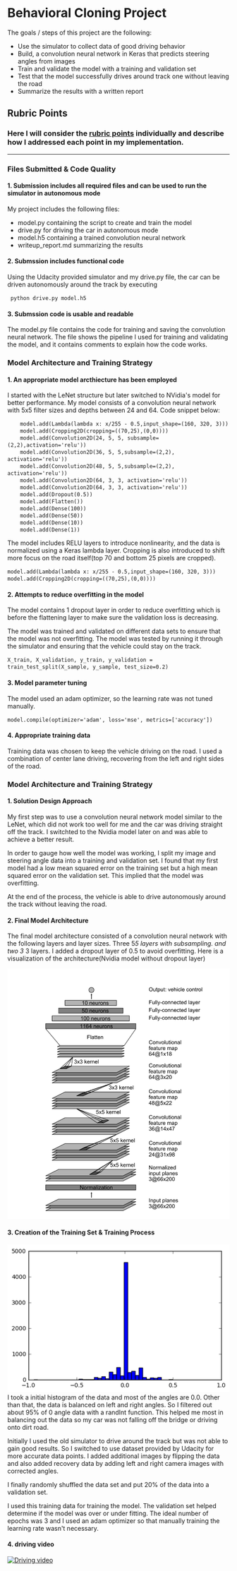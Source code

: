 


# Behavioral Cloning Project

The goals / steps of this project are the following:
* Use the simulator to collect data of good driving behavior
* Build, a convolution neural network in Keras that predicts steering angles from images
* Train and validate the model with a training and validation set
* Test that the model successfully drives around track one without leaving the road
* Summarize the results with a written report


[//]: # (Image References)

[image1]: nvidia.png "Nvidia model"
[image2]: balance.png "Data Histogram"

## Rubric Points
### Here I will consider the [rubric points](https://review.udacity.com/#!/rubrics/432/view) individually and describe how I addressed each point in my implementation.  

---
### Files Submitted & Code Quality

#### 1. Submission includes all required files and can be used to run the simulator in autonomous mode

My project includes the following files:
* model.py containing the script to create and train the model
* drive.py for driving the car in autonomous mode
* model.h5 containing a trained convolution neural network 
* writeup_report.md summarizing the results

#### 2. Submssion includes functional code
Using the Udacity provided simulator and my drive.py file, the car can be driven autonomously around the track by executing 

```
 python drive.py model.h5
```

#### 3. Submssion code is usable and readable

The model.py file contains the code for training and saving the convolution neural network. The file shows the pipeline I used for training and validating the model, and it contains comments to explain how the code works.

### Model Architecture and Training Strategy

#### 1. An appropriate model arcthiecture has been employed

I started with the LeNet structure but later switched to NVidia's model for better performance. My model consists of a convolution neural network with 5x5 filter sizes and depths between 24 and 64. Code snippet below:

```
    model.add(Lambda(lambda x: x/255 - 0.5,input_shape=(160, 320, 3)))
    model.add(Cropping2D(cropping=((70,25),(0,0))))
    model.add(Convolution2D(24, 5, 5, subsample=(2,2),activation='relu'))
    model.add(Convolution2D(36, 5, 5,subsample=(2,2), activation='relu'))
    model.add(Convolution2D(48, 5, 5,subsample=(2,2), activation='relu'))
    model.add(Convolution2D(64, 3, 3, activation='relu'))
    model.add(Convolution2D(64, 3, 3, activation='relu'))
    model.add(Dropout(0.5))
    model.add(Flatten())
    model.add(Dense(100))
    model.add(Dense(50))
    model.add(Dense(10))
    model.add(Dense(1))
```

The model includes RELU layers to introduce nonlinearity, and the data is normalized using a Keras lambda layer. Cropping is also introduced to shift more focus on the road itself(top 70 and bottom 25 pixels are cropped).

```
model.add(Lambda(lambda x: x/255 - 0.5,input_shape=(160, 320, 3)))
model.add(Cropping2D(cropping=((70,25),(0,0))))
```

#### 2. Attempts to reduce overfitting in the model

The model contains 1 dropout layer in order to reduce overfitting which is before the flattening layer to make sure the validation loss is decreasing.

The model was trained and validated on different data sets to ensure that the model was not overfitting. The model was tested by running it through the simulator and ensuring that the vehicle could stay on the track.

```
X_train, X_validation, y_train, y_validation = train_test_split(X_sample, y_sample, test_size=0.2)

```

#### 3. Model parameter tuning

The model used an adam optimizer, so the learning rate was not tuned manually.

```
model.compile(optimizer='adam', loss='mse', metrics=['accuracy'])
```

#### 4. Appropriate training data

Training data was chosen to keep the vehicle driving on the road. I used a combination of center lane driving, recovering from the left and right sides of the road.


### Model Architecture and Training Strategy

#### 1. Solution Design Approach

My first step was to use a convolution neural network model similar to the LeNet, which did not work too well for me and the car was driving straight off the track. I switchted to the Nvidia model later on and was able to achieve a better result.

In order to gauge how well the model was working, I split my image and steering angle data into a training and validation set. I found that my first model had a low mean squared error on the training set but a high mean squared error on the validation set. This implied that the model was overfitting. 


At the end of the process, the vehicle is able to drive autonomously around the track without leaving the road.

#### 2. Final Model Architecture

The final model architecture consisted of a convolution neural network with the following layers and layer sizes. Three 5*5 layers with subsampling. and two 3* 3 layers. I added a dropout layer of 0.5 to avoid overfitting. Here is a visualization of the architecture(Nvidia model without dropout layer)

![alt text][image1]

#### 3. Creation of the Training Set & Training Process

![alt text][image2]
I took a initial histogram of the data and most of the angles are 0.0. Other than that, the data is balanced on left and right angles. So I filtered out about 95% of 0 angle data with a randInt function. This helped me most in balancing out the data so my car was not falling off the bridge or driving onto dirt road.


Initially I used the old simulator to drive around the track but was not able to gain good results. So I switched to use dataset provided by Udacity for more accurate data points. I added additional images by flipping the data and also added recovery data by adding left and right camera images with corrected angles.

I finally randomly shuffled the data set and put 20% of the data into a validation set. 

I used this training data for training the model. The validation set helped determine if the model was over or under fitting. The ideal number of epochs was 3 and I used an adam optimizer so that manually training the learning rate wasn't necessary.





#### 4. driving video

[![Driving video](https://youtu.be/MPeyI4voZ80)](https://youtu.be/MPeyI4voZ80)







